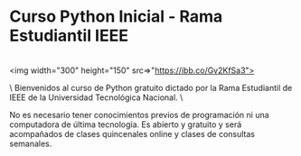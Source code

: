 # Curso Python Inicial - Rama Estudiantil IEEE 

\
<img width="300" height="150" src=>"https://ibb.co/Gv2KfSa3">

\ 
Bienvenidos al curso de Python gratuito dictado por la Rama Estudiantil de IEEE
de la Universidad Tecnológica Nacional. 
\ 

No es necesario tener conocimientos previos de programación ni una computadora 
de última tecnología. Es abierto y gratuito y será acompañados de clases 
quincenales online y clases de consultas semanales. 


